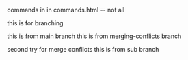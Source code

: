 commands in in commands.html -- not all

this is for branching

this is from main branch
this is from merging-conflicts branch

second try for merge conflicts
this is from sub branch